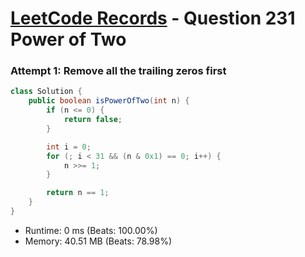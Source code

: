 # [LeetCode Records](../../README.md) - Question 231 Power of Two

### Attempt 1: Remove all the trailing zeros first
```java
class Solution {
    public boolean isPowerOfTwo(int n) {
        if (n <= 0) {
            return false;
        }

        int i = 0;
        for (; i < 31 && (n & 0x1) == 0; i++) {
            n >>= 1;
        }

        return n == 1;
    }
}
```
- Runtime: 0 ms (Beats: 100.00%)
- Memory: 40.51 MB (Beats: 78.98%)

<br>
